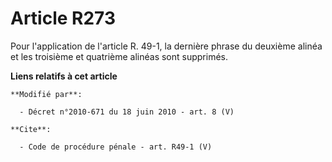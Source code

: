 # Article R273

Pour l'application de l'article R. 49-1, la dernière phrase du deuxième alinéa et les troisième et quatrième alinéas sont
supprimés.

**Liens relatifs à cet article**

	**Modifié par**:

	  - Décret n°2010-671 du 18 juin 2010 - art. 8 (V)

	**Cite**:

	  - Code de procédure pénale - art. R49-1 (V)
